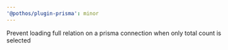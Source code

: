 ```yaml
---
'@pothos/plugin-prisma': minor
---
```


Prevent loading full relation on a prisma connection when only total count is selected
